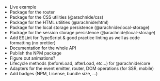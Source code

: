 - Live example
- Package for the router
- Package for the CSS utilities (@arachnide/css)
- Package for the HTML utilities (@arachnide/html)
- Package for the local storage persistence (@arachnide/local-storage)
- Package for the session storage persistence (@arachnide/local-storage)
- Add ESLint for TypeScript & good practice linting as well as code formatting (no prettier)
- Documentation for the whole API
- Publish the NPM package
- Figure out animations?
- Lifecycle methods (beforeLoad, afterLoad, etc...) for @arachnide/core
- Adapters for the event emitter, router, DOM operations (for SSR, mobile)
- Add badges (NPM, License, bundle size, ...)
